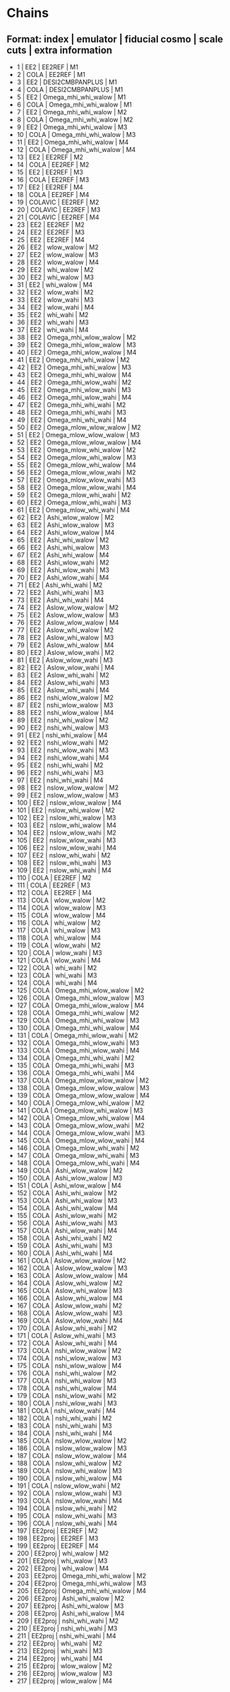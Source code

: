 # Chains
## Format: index | emulator | fiducial cosmo | scale cuts | extra information
- 1 | EE2 | EE2REF | M1
- 2 | COLA | EE2REF | M1
- 3 | EE2 | DESI2CMBPANPLUS | M1
- 4 | COLA | DESI2CMBPANPLUS | M1
- 5 | EE2 | Omega_mhi_whi_walow | M1
- 6 | COLA | Omega_mhi_whi_walow | M1
- 7 | EE2 | Omega_mhi_whi_walow | M2
- 8 | COLA | Omega_mhi_whi_walow | M2
- 9 | EE2 | Omega_mhi_whi_walow | M3
- 10 | COLA | Omega_mhi_whi_walow | M3
- 11 | EE2 | Omega_mhi_whi_walow | M4
- 12 | COLA | Omega_mhi_whi_walow | M4
- 13 | EE2 | EE2REF | M2
- 14 | COLA | EE2REF | M2
- 15 | EE2 | EE2REF | M3
- 16 | COLA | EE2REF | M3
- 17 | EE2 | EE2REF | M4
- 18 | COLA | EE2REF | M4
- 19 | COLAVIC | EE2REF | M2
- 20 | COLAVIC | EE2REF | M3
- 21 | COLAVIC | EE2REF | M4
- 23 | EE2 | EE2REF | M2
- 24 | EE2 | EE2REF | M3
- 25 | EE2 | EE2REF | M4
- 26 | EE2 | wlow_walow | M2
- 27 | EE2 | wlow_walow | M3
- 28 | EE2 | wlow_walow | M4
- 29 | EE2 | whi_walow | M2
- 30 | EE2 | whi_walow | M3
- 31 | EE2 | whi_walow | M4
- 32 | EE2 | wlow_wahi | M2
- 33 | EE2 | wlow_wahi | M3
- 34 | EE2 | wlow_wahi | M4
- 35 | EE2 | whi_wahi | M2
- 36 | EE2 | whi_wahi | M3
- 37 | EE2 | whi_wahi | M4
- 38 | EE2 | Omega_mhi_wlow_walow | M2
- 39 | EE2 | Omega_mhi_wlow_walow | M3
- 40 | EE2 | Omega_mhi_wlow_walow | M4
- 41 | EE2 | Omega_mhi_whi_walow | M2
- 42 | EE2 | Omega_mhi_whi_walow | M3
- 43 | EE2 | Omega_mhi_whi_walow | M4
- 44 | EE2 | Omega_mhi_wlow_wahi | M2
- 45 | EE2 | Omega_mhi_wlow_wahi | M3
- 46 | EE2 | Omega_mhi_wlow_wahi | M4
- 47 | EE2 | Omega_mhi_whi_wahi | M2
- 48 | EE2 | Omega_mhi_whi_wahi | M3
- 49 | EE2 | Omega_mhi_whi_wahi | M4
- 50 | EE2 | Omega_mlow_wlow_walow | M2
- 51 | EE2 | Omega_mlow_wlow_walow | M3
- 52 | EE2 | Omega_mlow_wlow_walow | M4
- 53 | EE2 | Omega_mlow_whi_walow | M2
- 54 | EE2 | Omega_mlow_whi_walow | M3
- 55 | EE2 | Omega_mlow_whi_walow | M4
- 56 | EE2 | Omega_mlow_wlow_wahi | M2
- 57 | EE2 | Omega_mlow_wlow_wahi | M3
- 58 | EE2 | Omega_mlow_wlow_wahi | M4
- 59 | EE2 | Omega_mlow_whi_wahi | M2
- 60 | EE2 | Omega_mlow_whi_wahi | M3
- 61 | EE2 | Omega_mlow_whi_wahi | M4
- 62 | EE2 | Ashi_wlow_walow | M2
- 63 | EE2 | Ashi_wlow_walow | M3
- 64 | EE2 | Ashi_wlow_walow | M4
- 65 | EE2 | Ashi_whi_walow | M2
- 66 | EE2 | Ashi_whi_walow | M3
- 67 | EE2 | Ashi_whi_walow | M4
- 68 | EE2 | Ashi_wlow_wahi | M2
- 69 | EE2 | Ashi_wlow_wahi | M3
- 70 | EE2 | Ashi_wlow_wahi | M4
- 71 | EE2 | Ashi_whi_wahi | M2
- 72 | EE2 | Ashi_whi_wahi | M3
- 73 | EE2 | Ashi_whi_wahi | M4
- 74 | EE2 | Aslow_wlow_walow | M2
- 75 | EE2 | Aslow_wlow_walow | M3
- 76 | EE2 | Aslow_wlow_walow | M4
- 77 | EE2 | Aslow_whi_walow | M2
- 78 | EE2 | Aslow_whi_walow | M3
- 79 | EE2 | Aslow_whi_walow | M4
- 80 | EE2 | Aslow_wlow_wahi | M2
- 81 | EE2 | Aslow_wlow_wahi | M3
- 82 | EE2 | Aslow_wlow_wahi | M4
- 83 | EE2 | Aslow_whi_wahi | M2
- 84 | EE2 | Aslow_whi_wahi | M3
- 85 | EE2 | Aslow_whi_wahi | M4
- 86 | EE2 | nshi_wlow_walow | M2
- 87 | EE2 | nshi_wlow_walow | M3
- 88 | EE2 | nshi_wlow_walow | M4
- 89 | EE2 | nshi_whi_walow | M2
- 90 | EE2 | nshi_whi_walow | M3
- 91 | EE2 | nshi_whi_walow | M4
- 92 | EE2 | nshi_wlow_wahi | M2
- 93 | EE2 | nshi_wlow_wahi | M3
- 94 | EE2 | nshi_wlow_wahi | M4
- 95 | EE2 | nshi_whi_wahi | M2
- 96 | EE2 | nshi_whi_wahi | M3
- 97 | EE2 | nshi_whi_wahi | M4
- 98 | EE2 | nslow_wlow_walow | M2
- 99 | EE2 | nslow_wlow_walow | M3
- 100 | EE2 | nslow_wlow_walow | M4
- 101 | EE2 | nslow_whi_walow | M2
- 102 | EE2 | nslow_whi_walow | M3
- 103 | EE2 | nslow_whi_walow | M4
- 104 | EE2 | nslow_wlow_wahi | M2
- 105 | EE2 | nslow_wlow_wahi | M3
- 106 | EE2 | nslow_wlow_wahi | M4
- 107 | EE2 | nslow_whi_wahi | M2
- 108 | EE2 | nslow_whi_wahi | M3
- 109 | EE2 | nslow_whi_wahi | M4
- 110 | COLA | EE2REF | M2
- 111 | COLA | EE2REF | M3
- 112 | COLA | EE2REF | M4
- 113 | COLA | wlow_walow | M2
- 114 | COLA | wlow_walow | M3
- 115 | COLA | wlow_walow | M4
- 116 | COLA | whi_walow | M2
- 117 | COLA | whi_walow | M3
- 118 | COLA | whi_walow | M4
- 119 | COLA | wlow_wahi | M2
- 120 | COLA | wlow_wahi | M3
- 121 | COLA | wlow_wahi | M4
- 122 | COLA | whi_wahi | M2
- 123 | COLA | whi_wahi | M3
- 124 | COLA | whi_wahi | M4
- 125 | COLA | Omega_mhi_wlow_walow | M2
- 126 | COLA | Omega_mhi_wlow_walow | M3
- 127 | COLA | Omega_mhi_wlow_walow | M4
- 128 | COLA | Omega_mhi_whi_walow | M2
- 129 | COLA | Omega_mhi_whi_walow | M3
- 130 | COLA | Omega_mhi_whi_walow | M4
- 131 | COLA | Omega_mhi_wlow_wahi | M2
- 132 | COLA | Omega_mhi_wlow_wahi | M3
- 133 | COLA | Omega_mhi_wlow_wahi | M4
- 134 | COLA | Omega_mhi_whi_wahi | M2
- 135 | COLA | Omega_mhi_whi_wahi | M3
- 136 | COLA | Omega_mhi_whi_wahi | M4
- 137 | COLA | Omega_mlow_wlow_walow | M2
- 138 | COLA | Omega_mlow_wlow_walow | M3
- 139 | COLA | Omega_mlow_wlow_walow | M4
- 140 | COLA | Omega_mlow_whi_walow | M2
- 141 | COLA | Omega_mlow_whi_walow | M3
- 142 | COLA | Omega_mlow_whi_walow | M4
- 143 | COLA | Omega_mlow_wlow_wahi | M2
- 144 | COLA | Omega_mlow_wlow_wahi | M3
- 145 | COLA | Omega_mlow_wlow_wahi | M4
- 146 | COLA | Omega_mlow_whi_wahi | M2
- 147 | COLA | Omega_mlow_whi_wahi | M3
- 148 | COLA | Omega_mlow_whi_wahi | M4
- 149 | COLA | Ashi_wlow_walow | M2
- 150 | COLA | Ashi_wlow_walow | M3
- 151 | COLA | Ashi_wlow_walow | M4
- 152 | COLA | Ashi_whi_walow | M2
- 153 | COLA | Ashi_whi_walow | M3
- 154 | COLA | Ashi_whi_walow | M4
- 155 | COLA | Ashi_wlow_wahi | M2
- 156 | COLA | Ashi_wlow_wahi | M3
- 157 | COLA | Ashi_wlow_wahi | M4
- 158 | COLA | Ashi_whi_wahi | M2
- 159 | COLA | Ashi_whi_wahi | M3
- 160 | COLA | Ashi_whi_wahi | M4
- 161 | COLA | Aslow_wlow_walow | M2
- 162 | COLA | Aslow_wlow_walow | M3
- 163 | COLA | Aslow_wlow_walow | M4
- 164 | COLA | Aslow_whi_walow | M2
- 165 | COLA | Aslow_whi_walow | M3
- 166 | COLA | Aslow_whi_walow | M4
- 167 | COLA | Aslow_wlow_wahi | M2
- 168 | COLA | Aslow_wlow_wahi | M3
- 169 | COLA | Aslow_wlow_wahi | M4
- 170 | COLA | Aslow_whi_wahi | M2
- 171 | COLA | Aslow_whi_wahi | M3
- 172 | COLA | Aslow_whi_wahi | M4
- 173 | COLA | nshi_wlow_walow | M2
- 174 | COLA | nshi_wlow_walow | M3
- 175 | COLA | nshi_wlow_walow | M4
- 176 | COLA | nshi_whi_walow | M2
- 177 | COLA | nshi_whi_walow | M3
- 178 | COLA | nshi_whi_walow | M4
- 179 | COLA | nshi_wlow_wahi | M2
- 180 | COLA | nshi_wlow_wahi | M3
- 181 | COLA | nshi_wlow_wahi | M4
- 182 | COLA | nshi_whi_wahi | M2
- 183 | COLA | nshi_whi_wahi | M3
- 184 | COLA | nshi_whi_wahi | M4
- 185 | COLA | nslow_wlow_walow | M2
- 186 | COLA | nslow_wlow_walow | M3
- 187 | COLA | nslow_wlow_walow | M4
- 188 | COLA | nslow_whi_walow | M2
- 189 | COLA | nslow_whi_walow | M3
- 190 | COLA | nslow_whi_walow | M4
- 191 | COLA | nslow_wlow_wahi | M2
- 192 | COLA | nslow_wlow_wahi | M3
- 193 | COLA | nslow_wlow_wahi | M4
- 194 | COLA | nslow_whi_wahi | M2
- 195 | COLA | nslow_whi_wahi | M3
- 196 | COLA | nslow_whi_wahi | M4
- 197 | EE2proj | EE2REF | M2
- 198 | EE2proj | EE2REF | M3
- 199 | EE2proj | EE2REF | M4
- 200 | EE2proj | whi_walow | M2
- 201 | EE2proj | whi_walow | M3
- 202 | EE2proj | whi_walow | M4
- 203 | EE2proj | Omega_mhi_whi_walow | M2
- 204 | EE2proj | Omega_mhi_whi_walow | M3
- 205 | EE2proj | Omega_mhi_whi_walow | M4
- 206 | EE2proj | Ashi_whi_walow | M2
- 207 | EE2proj | Ashi_whi_walow | M3
- 208 | EE2proj | Ashi_whi_walow | M4
- 209 | EE2proj | nshi_whi_wahi | M2
- 210 | EE2proj | nshi_whi_wahi | M3
- 211 | EE2proj | nshi_whi_wahi | M4
- 212 | EE2proj | whi_wahi | M2
- 213 | EE2proj | whi_wahi | M3
- 214 | EE2proj | whi_wahi | M4
- 215 | EE2proj | wlow_walow | M2
- 216 | EE2proj | wlow_walow | M3
- 217 | EE2proj | wlow_walow | M4
